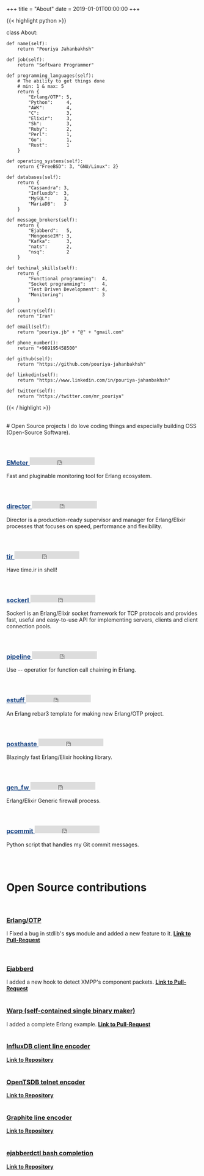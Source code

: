 +++
title = "About"
date  = 2019-01-01T00:00:00
+++

{{< highlight python >}}

class About:

    def name(self):
        return "Pouriya Jahanbakhsh"

    def job(self):
        return "Software Programmer"

    def programming_languages(self):
        # The ability to get things done
        # min: 1 & max: 5
        return {
            "Erlang/OTP": 5,
            "Python":     4,
            "AWK":        4,
            "C":          3,
            "Elixir":     3,
            "Sh":         3,
            "Ruby":       2,
            "Perl":       1,
            "Go":         1,
            "Rust":       1
        }

    def operating_systems(self):
        return {"FreeBSD": 3, "GNU/Linux": 2}

    def databases(self):
        return {
            "Cassandra": 3,
            "Influxdb":  3,
            "MySQL":     3,
            "MariaDB":   3
        }

    def message_brokers(self):
        return {
            "Ejabberd":   5,
            "MongooseIM": 3,
            "Kafka":      3,
            "nats":       2,
            "nsq":        2
        }

    def techinal_skills(self):
        return {
            "Functional programming":  4,
            "Socket programming":      4,
            "Test Driven Development": 4,
            "Monitoring":              3
        }

    def country(self):
        return "Iran"

    def email(self):
        return "pouriya.jb" + "@" + "gmail.com"

    def phone_number():
        return "+989195458500"

    def github(self):
        return "https://github.com/pouriya-jahanbakhsh"

	def linkedin(self):
		return "https://www.linkedin.com/in/pouriya-jahanbakhsh"

	def twitter(self):
		return "https://twitter.com/mr_pouriya"

{{< / highlight >}}

<br/>
# Open Source projects
I do love coding things and especially building OSS (Open-Source Software).<br/><br/><br/>

### <a href="https://github.com/emeter" target="_blank" style="color:#204A87">EMeter </a><iframe src="https://ghbtns.com/github-btn.html?user=emeter&repo=emeter&type=star&count=true" frameborder="0" scrolling="0" width="170px" height="20px"></iframe>
Fast and pluginable monitoring tool for Erlang ecosystem. <br/><br/><br/>

### <a href="https://github.com/pouriya-jahanbakhsh/director" target="_blank" style="color:#204A87">director </a><iframe src="https://ghbtns.com/github-btn.html?user=pouriya-jahanbakhsh&repo=director&type=star&count=true" frameborder="0" scrolling="0" width="170px" height="20px"></iframe>
Director is a production-ready supervisor and manager for Erlang/Elixir processes that focuses on speed, performance and flexibility.<br/><br/><br/>

### <a href="https://github.com/pouriya-jahanbakhsh/tir" target="_blank" style="color:#204A87">tir </a><iframe src="https://ghbtns.com/github-btn.html?user=pouriya-jahanbakhsh&repo=tir&type=star&count=true" frameborder="0" scrolling="0" width="170px" height="20px"></iframe>
Have time.ir in shell!<br/><br/><br/>

### <a href="https://github.com/pouriya-jahanbakhsh/sockerl" target="_blank" style="color:#204A87">sockerl </a><iframe src="https://ghbtns.com/github-btn.html?user=pouriya-jahanbakhsh&repo=sockerl&type=star&count=true" frameborder="0" scrolling="0" width="170px" height="20px"></iframe>
Sockerl is an Erlang/Elixir socket framework for TCP protocols and provides fast, useful and easy-to-use API for implementing servers, clients and client connection pools.<br/><br/><br/>

### <a href="https://github.com/pouriya-jahanbakhsh/pipeline" target="_blank" style="color:#204A87">pipeline </a><iframe src="https://ghbtns.com/github-btn.html?user=pouriya-jahanbakhsh&repo=pipeline&type=star&count=true" frameborder="0" scrolling="0" width="170px" height="20px"></iframe>
Use -- operatior for function call chaining in Erlang.<br/><br/><br/>

### <a href="https://github.com/pouriya-jahanbakhsh/estuff" target="_blank" style="color:#204A87">estuff </a><iframe src="https://ghbtns.com/github-btn.html?user=pouriya-jahanbakhsh&repo=estuff&type=star&count=true" frameborder="0" scrolling="0" width="170px" height="20px"></iframe>
An Erlang rebar3 template for making new Erlang/OTP project.<br/><br/><br/>

### <a href="https://github.com/pouriya-jahanbakhsh/posthaste" target="_blank" style="color:#204A87">posthaste </a><iframe src="https://ghbtns.com/github-btn.html?user=pouriya-jahanbakhsh&repo=posthaste&type=star&count=true" frameborder="0" scrolling="0" width="170px" height="20px"></iframe>
Blazingly fast Erlang/Elixir hooking library. <br/><br/><br/>

### <a href="https://github.com/pouriya-jahanbakhsh/gen_fw" target="_blank" style="color:#204A87">gen_fw </a><iframe src="https://ghbtns.com/github-btn.html?user=pouriya-jahanbakhsh&repo=gen_fw&type=star&count=true" frameborder="0" scrolling="0" width="170px" height="20px"></iframe>
Erlang/Elixir Generic firewall process. <br/><br/><br/>

### <a href="https://github.com/pouriya-jahanbakhsh/pcommit" target="_blank" style="color:#204A87">pcommit </a><iframe src="https://ghbtns.com/github-btn.html?user=pouriya-jahanbakhsh&repo=pcommit&type=star&count=true" frameborder="0" scrolling="0" width="170px" height="20px"></iframe>
Python script that handles my Git commit messages.

<br/><br/>
# Open Source contributions
<br/>

### [Erlang/OTP](http://erlang.org)
I Fixed a bug in stdlib's **sys** module and added a new feature to it. [**Link to Pull-Request**](https://github.com/erlang/otp/commit/eefcc985530acbd5cc4c97b6e4f537492fd61622)  
<br/>
<br/>


### [Ejabberd](https://ejabberd.im)
I added a new hook to detect XMPP's component packets. [**Link to Pull-Request**](https://github.com/processone/ejabberd/commit/7b3d26992b492063d6a6c2af3c595934d681accc) 
<br/>
<br/>


### [Warp (self-contained single binary maker)](https://github.com/dgiagio/warp)
I added a complete Erlang example. [**Link to Pull-Request**](https://github.com/dgiagio/warp/commit/bb2364dc9de3739fe96d1e1aa8bb941060ed4aba)
<br/>
<br/>


### [InfluxDB client line encoder](https://docs.influxdata.com/influxdb/v1.7/tools/api_client_libraries/#erlang)
[**Link to Repository**](https://github.com/emeter/influxdb_encoderl)
<br/>
<br/>


### [OpenTSDB telnet encoder](http://opentsdb.net/docs/build/html/api_telnet/put.html)
[**Link to Repository**](https://github.com/emeter/opentsdb_encoderl)
<br/>
<br/>


### [Graphite line encoder](https://graphite.readthedocs.io/en/latest/feeding-carbon.html#the-plaintext-protocol)
[**Link to Repository**](https://github.com/emeter/graphite_encoderl)
<br/>
<br/>


### [ejabberdctl bash completion](https://docs.ejabberd.im/admin/ejabberdctl/)
[**Link to Repository**](https://github.com/Pouriya-Jahanbakhsh/ejabberdctl_bash_completion)
<br/>
<br/>
